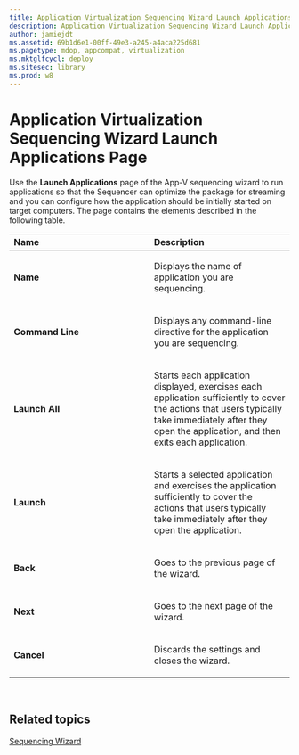 ```yaml
---
title: Application Virtualization Sequencing Wizard Launch Applications Page
description: Application Virtualization Sequencing Wizard Launch Applications Page
author: jamiejdt
ms.assetid: 69b1d6e1-00ff-49e3-a245-a4aca225d681
ms.pagetype: mdop, appcompat, virtualization
ms.mktglfcycl: deploy
ms.sitesec: library
ms.prod: w8
---
```



# Application Virtualization Sequencing Wizard Launch Applications Page


Use the **Launch Applications** page of the App-V sequencing wizard to run applications so that the Sequencer can optimize the package for streaming and you can configure how the application should be initially started on target computers. The page contains the elements described in the following table.

<table>
<colgroup>
<col width="50%" />
<col width="50%" />
</colgroup>
<thead>
<tr class="header">
<th align="left">Name</th>
<th align="left">Description</th>
</tr>
</thead>
<tbody>
<tr class="odd">
<td align="left"><p><strong>Name</strong></p></td>
<td align="left"><p>Displays the name of application you are sequencing.</p></td>
</tr>
<tr class="even">
<td align="left"><p><strong>Command Line</strong></p></td>
<td align="left"><p>Displays any command-line directive for the application you are sequencing.</p></td>
</tr>
<tr class="odd">
<td align="left"><p><strong>Launch All</strong></p></td>
<td align="left"><p>Starts each application displayed, exercises each application sufficiently to cover the actions that users typically take immediately after they open the application, and then exits each application.</p></td>
</tr>
<tr class="even">
<td align="left"><p><strong>Launch</strong></p></td>
<td align="left"><p>Starts a selected application and exercises the application sufficiently to cover the actions that users typically take immediately after they open the application.</p></td>
</tr>
<tr class="odd">
<td align="left"><p><strong>Back</strong></p></td>
<td align="left"><p>Goes to the previous page of the wizard.</p></td>
</tr>
<tr class="even">
<td align="left"><p><strong>Next</strong></p></td>
<td align="left"><p>Goes to the next page of the wizard.</p></td>
</tr>
<tr class="odd">
<td align="left"><p><strong>Cancel</strong></p></td>
<td align="left"><p>Discards the settings and closes the wizard.</p></td>
</tr>
</tbody>
</table>

 

## Related topics


[Sequencing Wizard](sequencing-wizard.md)

 

 





